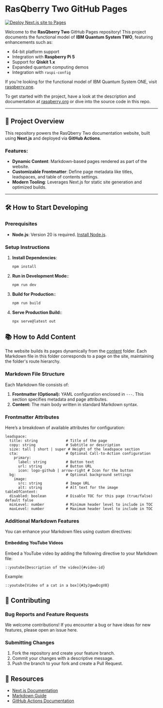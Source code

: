 # RasQberry Two GitHub Pages

[![Deploy Next.js site to Pages](https://github.com/JanLahmann/RasQberry-Two/actions/workflows/nextjs.yml/badge.svg)](https://github.com/JanLahmann/RasQberry-Two/actions/workflows/nextjs.yml)

Welcome to the **RasQberry Two** GitHub Pages repository! This project documents the functional model of **IBM Quantum System TWO**, featuring enhancements such as:

- 64-bit platform support
- Integration with **Raspberry Pi 5**
- Support for **Qiskit 1.x**
- Expanded quantum computing demos
- Integration with `raspi-config`

If you're looking for the functional model of IBM Quantum System ONE, visit [rasqberry.one](https://rasqberry.one).

To get started with the project, have a look at the description and documentation at [rasqberry.org](https://rasqberry.org) or dive into the source code in this repo.

---

## 🚀 Project Overview

This repository powers the RasQberry Two documentation website, built using **Next.js** and deployed via **GitHub Actions**.

### Features:

- **Dynamic Content**: Markdown-based pages rendered as part of the website.
- **Customizable Frontmatter**: Define page metadata like titles, leadspaces, and table of contents settings.
- **Modern Tooling**: Leverages Next.js for static site generation and optimized builds.

---

## 🛠 How to Start Developing

### Prerequisites

- **Node.js**: Version 20 is required. [Install Node.js](https://nodejs.org/en/download/package-manager).

### Setup Instructions

1. **Install Dependencies**:
   ```bash
   npm install
   ```
2. **Run in Development Mode:**:
   ```bash
   npm run dev
   ```
3. **Build for Production:**:
   ```bash
   npm run build
   ```
4. **Serve Production Build:**:
   ```bash
   npx serve@latest out
   ```
     
## 📚 How to Add Content

The website builds its pages dynamically from the [content](https://github.com/JanLahmann/RasQberry-Two/tree/gh-pages/content) folder. Each Markdown file in this folder corresponds to a page on the site, maintaining the folder's route hierarchy.

### Markdown File Structure

Each Markdown file consists of:

1. **Frontmatter (Optional):** YAML configuration enclosed in `---`. This section specifies metadata and page attributes.
2. **Content:** The main body written in standard Markdown syntax.

### Frontmatter Attributes

Here’s a breakdown of available attributes for configuration:

```
leadspace:
  title: string             # Title of the page
  copy: string              # Subtitle or description
  size: tall | short | super # Height of the leadspace section
  cta:                      # Optional Call-to-Action configuration
    primary:
      label: string         # Button text
      url: string           # Button URL
      icon: logo-github | arrow-right # Icon for the button
  bg:                       # Optional background settings
    image:
      src: string           # Image URL
      alt: string           # Alt text for the image
tableOfContent:
  disabled: boolean         # Disable TOC for this page (true/false) default false
  minLevel: number          # Minimum header level to include in TOC
  maxLevel: number          # Maximum header level to include in TOC
```

### Additional Markdown Features

You can enhance your Markdown files using custom directives:

#### Embedding YouTube Videos

Embed a YouTube video by adding the following directive to your Markdown file:

```
::youtube[Description of the video]{#video-id}
```

Example:

```
::youtube[Video of a cat in a box]{#2yJgwwDcgV8}
```

## 🤝 Contributing

### Bug Reports and Feature Requests

We welcome contributions! If you encounter a bug or have ideas for new features, please open an issue here.

### Submitting Changes

1. Fork the repository and create your feature branch.
2. Commit your changes with a descriptive message.
3. Push the branch to your fork and create a Pull Request.

## 🧩 Resources

- [Next.js Documentation](https://nextjs.org)
- [Markdown Guide](https://www.markdownguide.org)
- [GitHub Actions Documentation](https://docs.github.com/es/actions)